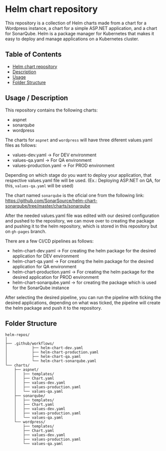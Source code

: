 # Helm chart repository

This repository is a collection of Helm charts made from a chart for a Wordpress instance, a chart for a simple ASP.NET application, and a chart for SonarQube. Helm is a package manager for Kubernetes that makes it easy to deploy and manage applications on a Kubernetes cluster.

## Table of Contents

  - [Helm chart repository](#Helm-chart-repository)
  - [Description](#description)
  - [Usage](#usage)
  - [Folder Structure](#folder-structure)

## Usage / Description

This repository contains the following charts:
  - aspnet
  - sonarqube
  - wordpress

The charts for `aspnet` and `wordpress` will have three diferent values.yaml files as follows:
  - values-dev.yaml -> For DEV environment
  - values-qa.yaml -> For QA environment
  - values-production.yaml -> For PROD environment

Depending on which stage do you want to deploy your application, that respective values.yaml file will be used. (Ex.: Deploying ASP.NET on QA, for this, `values-qa.yaml` will be used)

The chart named `sonarqube` is the oficial one from the following link: https://github.com/SonarSource/helm-chart-sonarqube/tree/master/charts/sonarqube

After the needed values.yaml file was edited with our desired configuration and pushed to the repository, we can move over to creating the package and pushing it to the helm repository, which is stored in this repository but on `gh-pages` branch.

There are a few CI/CD pipelines as follows:

  - helm-chart-dev.yaml -> For creating the helm package for the desired application for DEV environment
  - helm-chart-qa.yaml -> For creating the helm package for the desired application for QA environment
  - helm-chart-production.yaml -> For creating the helm package for the desired application for PROD environment
  - helm-chart-sonarqube.yaml -> for creating the package which is used for the SonarQube instance

After selecting the desired pipeline, you can run the pipeline with ticking the desired applications, depending on what was ticked, the pipeline will create the helm package and push it to the repository.

## Folder Structure

```plaintext
helm-repos/
│
├── .github/workflows/
│           ├── helm-chart-dev.yaml
│           ├── helm-chart-production.yaml
│           ├── helm-chart-qa.yaml
│           └── helm-chart-sonarqube.yaml
└── charts/
    ├── aspnet/
    │   ├── templates/
    │   ├── Chart.yaml
    │   ├── values-dev.yaml
    │   ├── values-production.yaml
    │   └── values-qa.yaml
    ├── sonarqube/
    │   ├── templates/
    │   ├── Chart.yaml
    │   ├── values-dev.yaml
    │   ├── values-production.yaml
    │   └── values-qa.yaml
    └── wordpress/
        ├── templates/
        ├── Chart.yaml
        ├── values-dev.yaml
        ├── values-production.yaml
        └── values-qa.yaml
```